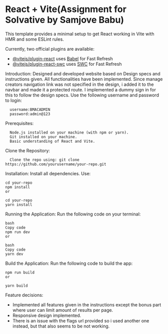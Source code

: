 # React + Vite(Assignment for Solvative by Samjove Babu)

This template provides a minimal setup to get React working in Vite with HMR and some ESLint rules.

Currently, two official plugins are available:

- [@vitejs/plugin-react](https://github.com/vitejs/vite-plugin-react/blob/main/packages/plugin-react/README.md) uses [Babel](https://babeljs.io/) for Fast Refresh
- [@vitejs/plugin-react-swc](https://github.com/vitejs/vite-plugin-react-swc) uses [SWC](https://swc.rs/) for Fast Refresh
  
Introduction:
	Designed and developed website based on Design specs and instructions given. All functionalities have been implemented. Since manage creators navigation link was not specified in the design, i added it to the navbar and made it a protected route. I implemented a dummy sign in for this to follow the design specs. 
 Use the following username and password to login:
	 
   	  username:BMACADMIN
	  password:admin@123

 Prerequisites:
 
	  Node.js installed on your machine (with npm or yarn).
	  Git installed on your machine.
	  Basic understanding of React and Vite.

Clone the Repository:

	  Clone the repo using: git clone https://github.com/yourusername/your-repo.git
              
Installation:
Install all dependencies. Use:

	cd your-repo
	npm install
	or
	
	cd your-repo
	yarn install

Running the Application:
Run the following code on your terminal:

	bash
	Copy code
	npm run dev
	or
	
	bash
	Copy code
	yarn dev
Build the Application:
Run the following code to build the app:

	
	npm run build
	or
	
	yarn build

 Feature decisions:
 	
  - Implemented all features given in the instructions except the bonus part where user can limit amount of results per page.
  - Responsive design implemented.
  - There is an issue with the flags url provided so i used another one instead, but that also seems to be not working.
